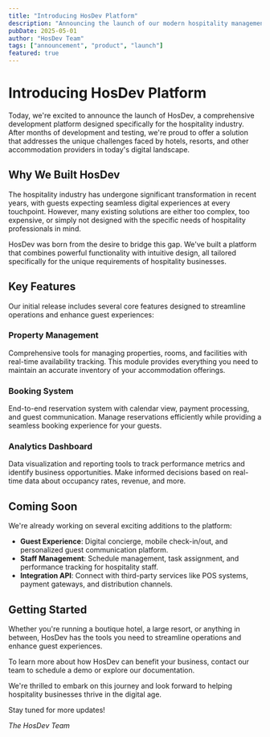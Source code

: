 ```yaml
---
title: "Introducing HosDev Platform"
description: "Announcing the launch of our modern hospitality management platform."
pubDate: 2025-05-01
author: "HosDev Team"
tags: ["announcement", "product", "launch"]
featured: true
---
```


# Introducing HosDev Platform

Today, we're excited to announce the launch of HosDev, a comprehensive development platform designed specifically for the hospitality industry. After months of development and testing, we're proud to offer a solution that addresses the unique challenges faced by hotels, resorts, and other accommodation providers in today's digital landscape.

## Why We Built HosDev

The hospitality industry has undergone significant transformation in recent years, with guests expecting seamless digital experiences at every touchpoint. However, many existing solutions are either too complex, too expensive, or simply not designed with the specific needs of hospitality professionals in mind.

HosDev was born from the desire to bridge this gap. We've built a platform that combines powerful functionality with intuitive design, all tailored specifically for the unique requirements of hospitality businesses.

## Key Features

Our initial release includes several core features designed to streamline operations and enhance guest experiences:

### Property Management

Comprehensive tools for managing properties, rooms, and facilities with real-time availability tracking. This module provides everything you need to maintain an accurate inventory of your accommodation offerings.

### Booking System

End-to-end reservation system with calendar view, payment processing, and guest communication. Manage reservations efficiently while providing a seamless booking experience for your guests.

### Analytics Dashboard

Data visualization and reporting tools to track performance metrics and identify business opportunities. Make informed decisions based on real-time data about occupancy rates, revenue, and more.

## Coming Soon

We're already working on several exciting additions to the platform:

- **Guest Experience**: Digital concierge, mobile check-in/out, and personalized guest communication platform.
- **Staff Management**: Schedule management, task assignment, and performance tracking for hospitality staff.
- **Integration API**: Connect with third-party services like POS systems, payment gateways, and distribution channels.

## Getting Started

Whether you're running a boutique hotel, a large resort, or anything in between, HosDev has the tools you need to streamline operations and enhance guest experiences.

To learn more about how HosDev can benefit your business, contact our team to schedule a demo or explore our documentation.

We're thrilled to embark on this journey and look forward to helping hospitality businesses thrive in the digital age.

Stay tuned for more updates!

*The HosDev Team*
